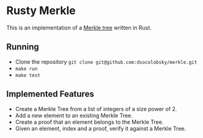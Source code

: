 # Rusty Merkle

This is an implementation of a [Merkle tree](https://en.wikipedia.org/wiki/Merkle_tree)
written in Rust.

## Running

* Clone the repository `git clone git@github.com:dsocolobsky/merkle.git`
* `make run`
* `make test`

## Implemented Features
- Create a Merkle Tree from a list of integers of a size power of 2.
- Add a new element to an existing Merkle Tree.
- Create a proof that an element belongs to the Merkle Tree.
- Given an element, index and a proof, verify it against a Merkle Tree.
